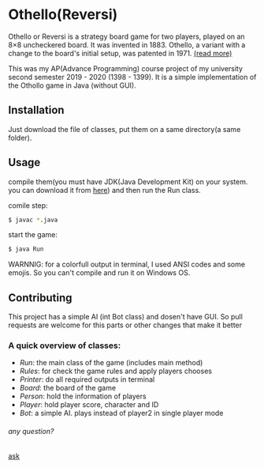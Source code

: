 # Othello(Reversi)

Othello or Reversi is a strategy board game for two players, played on an 8×8 uncheckered board. It was invented in 1883. Othello, a variant with a change to the board's initial setup, was patented in 1971.
[(read more)](https://en.wikipedia.org/wiki/Reversi)

This was my AP(Advance Programming) course project of my university second semester 2019 - 2020 (1398 - 1399). It is a simple implementation of the Othollo game in Java (without GUI). 



## Installation

Just download the file of classes, put them on a same directory(a same folder).



## Usage

compile them(you must have JDK(Java Development Kit) on your system. you can download it from [here](https://www.oracle.com/java/technologies/javase-jdk13-downloads.html)) and then run the Run class.


comile step:
```bash
$ javac *.java
```
start the game:
```bash
$ java Run
```

WARNNIG: for a colorfull output in terminal, I used ANSI codes and some emojis. So you can't compile and run it on Windows OS.



## Contributing
This project has a simple AI (int Bot class) and dosen't have GUI. 
So pull requests are welcome for this parts or other changes that make it better



### A quick overview of classes:

* *Run*: the main class of the game (includes main method)
* *Rules*: for check the game rules and apply players chooses
* *Printer*: do all required outputs in terminal
* *Board*: the board of the game
* *Person*: hold the information of players
* *Player*: hold player score, character and ID
* *Bot*: a simple AI. plays instead of player2 in single player mode 



###### any question?
[ask ](m.mahdi.m79@gamil.com)
